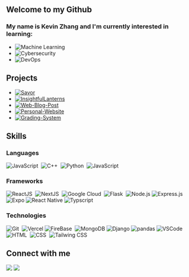 ## Welcome to my Github

### My name is Kevin Zhang and I'm currently interested in learning:

- ![Machine Learning](https://img.shields.io/badge/Machine_Learning-darkblue?logo=tensorflow&style=for-the-badge)
- ![Cybersecurity](https://img.shields.io/badge/Cybersecurity-black?logo=lock&style=for-the-badge)
- ![DevOps](https://img.shields.io/badge/DevOps-white?logo=google-cloud&style=for-the-badge)

## Projects

- [![Savor](https://img.shields.io/badge/Savor-%23008000.svg?style=for-the-badge&logoColor=white)](https://github.com/Kevin06x/Savor)
- [![InsightfulLanterns](https://img.shields.io/badge/InsightfulLanterns-lightblue.svg?style=for-the-badge&logoColor=white)](https://github.com/Kevin06x/InsightfulLantern)
- [![Web-Blog-Post](https://img.shields.io/badge/Web_Blog_Post-brown.svg?style=for-the-badge&logoColor=white)](https://github.com/Kevin06x/Web-Blog-Post)
- [![Personal-Website](https://img.shields.io/badge/Personal_Website-blue.svg?style=for-the-badge&logoColor=white)](https://github.com/Kevin06x/Personal-Website)
- [![Grading-System](https://img.shields.io/badge/Grading_System-gray.svg?style=for-the-badge&logoColor=white)](https://github.com/Kevin06x/Grading-System)


## Skills

### Languages

![JavaScript](https://img.shields.io/badge/JavaScript-yellow?logo=javascript&style=for-the-badge)&nbsp;
![C++](https://img.shields.io/badge/C++-blue?logo=c%2B%2B&style=for-the-badge)&nbsp;
![Python](https://img.shields.io/badge/Python-3670A0?style=for-the-badge&logo=python&logoColor=ffdd54)&nbsp;
![JavaScript](https://img.shields.io/badge/Java-white?logo=java&style=for-the-badge)&nbsp;

### Frameworks

![ReactJS](https://img.shields.io/badge/-React.js-61DAFB?logo=react&logoColor=white&style=for-the-badge)&nbsp;
![NextJS](https://img.shields.io/badge/next.js-000000?style=for-the-badge&logo=nextdotjs&logoColor=white)&nbsp;
![Google Cloud](https://img.shields.io/badge/Google%20Cloud-blue?logo=google-cloud&logoColor=white&style=for-the-badge)&nbsp;
![Flask](https://img.shields.io/badge/Flask-grey?logo=flask&style=for-the-badge)&nbsp;
![Node.js](https://img.shields.io/badge/Node.js-339933?style=for-the-badge&logo=node.js&logoColor=white)
![Express.js](https://img.shields.io/badge/Express.js-brown?style=for-the-badge&logo=express&logoColor=white)
![Expo](https://img.shields.io/badge/Expo-000020?style=for-the-badge&logo=expo&logoColor=white)
![React Native](https://img.shields.io/badge/React_Native-darkblue?style=for-the-badge&logo=react&logoColor=white)
![Typscript](https://img.shields.io/badge/Typescript-lightblue?style=for-the-badge&logo=typescript&logoColor=white)

### Technologies

![Git](https://img.shields.io/badge/GIT-E44C30?style=for-the-badge&logo=git&logoColor=white)&nbsp;
![Vercel](https://img.shields.io/badge/vercel-%23000000.svg?style=for-the-badge&logo=vercel&logoColor=white)
![FireBase](https://img.shields.io/badge/Firebase-orange?logo=firebase&logoColor=white&style=for-the-badge)&nbsp;
![MongoDB](https://img.shields.io/badge/MongoDB-%238511FA.svg?style=for-the-badge&logo=mongodb&logoColor=white&color=darkgreen)
![Django](https://img.shields.io/badge/Django-092E20?style=for-the-badge&logo=django&logoColor=white)
![pandas](https://img.shields.io/badge/pandas-150458?style=for-the-badge&logo=pandas&logoColor=white)
![VSCode](https://img.shields.io/badge/VS_Code-007ACC?style=for-the-badge&logo=visual-studio-code&logoColor=white)
![HTML](https://img.shields.io/badge/HTML-orange?logo=html5&style=for-the-badge)&nbsp;
![CSS](https://img.shields.io/badge/CSS-1572B6?logo=css3&style=for-the-badge)&nbsp;
![Tailwing CSS](https://img.shields.io/badge/Tailwind_CSS-purple?logo=tailwindcss&style=for-the-badge)&nbsp;

## Connect with me

<p align = "center">

[<img src="https://img.shields.io/badge/linkedin-%2312100E.svg?&style=for-the-badge&logo=linkedin&logoColor=white&color=black" />](https://www.linkedin.com/in/Kevin06x/)
[<img src="https://img.shields.io/badge/Website-%2312100E.svg?&style=for-the-badge&logo=keras&logoColor=black&color=white" />]((https://kevinzhang.vercel.app/))

</p>

</div>
